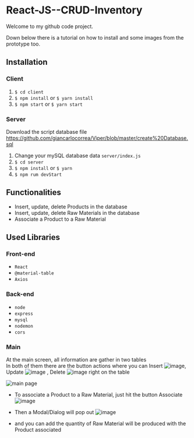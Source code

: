 # React-JS--CRUD-Inventory

Welcome to my github code project.

Down below there is a tutorial on how to install and some images from the prototype too.

## Installation

### Client

1. `$ cd client`
2. `$ npm install` or `$ yarn install`
3. `$ npm start` or `$ yarn start`

### Server
Download the script database file  https://github.com/giancarlocorrea/Viper/blob/master/create%20Database.sql
1. Change your mySQL database data `server/index.js`
2. `$ cd server`
3. `$ npm install` or `$ yarn`
4. `$ npm rum devStart`

## Functionalities

- Insert, update, delete Products in the database
- Insert, update, delete Raw Materials in the database
- Associate a Product to a Raw Material

## Used Libraries

### Front-end

- `React`
- `@material-table`
- `Axios`

### Back-end

- `node`
- `express`
- `mysql`
- `nodemon`
- `cors`


### Main

At the main screen, all information are gather in two tables <br>
In both of them there are the button actions where you can Insert ![image](https://user-images.githubusercontent.com/95420878/182946969-61d9edb5-ccd0-4ec8-b802-3f11065488dd.png), Update ![image](https://user-images.githubusercontent.com/95420878/182947102-53d3a6f2-47c4-4b7c-8aa2-437af6ae3c05.png)
, Delete ![image](https://user-images.githubusercontent.com/95420878/182947359-de6a32fb-ffc4-408e-ad75-f3d09629b645.png)
 right on the table


![main page](https://user-images.githubusercontent.com/95420878/182945715-262799d2-1fdb-4006-a634-a37e112cf03d.jpg)

- To associate a Product to a Raw Material, just hit the button Associate ![image](https://user-images.githubusercontent.com/95420878/182947709-3af47b0e-c2ab-48b1-ade0-af0ec3bd3dad.png)
- Then a Modal/Dialog will pop out   ![image](https://user-images.githubusercontent.com/95420878/183077160-6e47da86-ffd8-4867-a57b-b91e945a7269.png)

- and you can add the quantity of Raw Material will be produced with the Product associated

